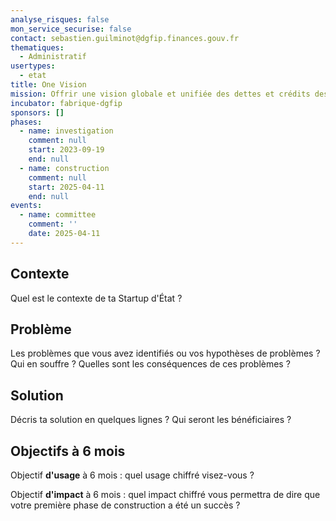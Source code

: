 ```yaml
---
analyse_risques: false
mon_service_securise: false
contact: sebastien.guilminot@dgfip.finances.gouv.fr
thematiques:
  - Administratif
usertypes:
  - etat
title: One Vision
mission: Offrir une vision globale et unifiée des dettes et crédits des usagers
incubator: fabrique-dgfip
sponsors: []
phases:
  - name: investigation
    comment: null
    start: 2023-09-19
    end: null
  - name: construction
    comment: null
    start: 2025-04-11
    end: null
events:
  - name: committee
    comment: ''
    date: 2025-04-11
---
```

## Contexte

Quel est le contexte de ta Startup d'État ?

## Problème

Les problèmes que vous avez identifiés ou vos hypothèses de problèmes ? Qui en souffre ? Quelles sont les conséquences de ces problèmes ?

## Solution

Décris ta solution en quelques lignes ? Qui seront les bénéficiaires ?

## Objectifs à 6 mois

Objectif **d'usage** à 6 mois : quel usage chiffré visez-vous ?

Objectif **d'impact** à 6 mois : quel impact chiffré vous permettra de dire que votre première phase de construction a été un succès ?


